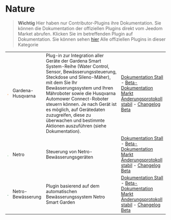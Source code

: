 
# Nature


>**Wichtig**
>Hier haben nur Contributor-Plugins ihre Dokumentation. Sie können die Dokumentation der offiziellen Plugins direkt vom Jeedom Market abrufen. Klicken Sie im betreffenden Plugin auf Dokumentation.
>Sie können sehen [hier](https://market.jeedom.com/index.php?v=d&p=market&type=plugin&categorie=nature) Alle offiziellen Plugins in dieser Kategorie


| | | | |
|--- | --- | --- | ---|
|<img src="gardena/gardena_icon.png" class="pluginLogo" width="100" />|Gardena-Husqvarna|Plug-in zur Integration aller Geräte der Gardena Smart System-Reihe (Water Control, Sensor, Bewässerungssteuerung, Steckdose und Sileno-Mäher), mit dem Sie Ihr Bewässerungssystem und Ihren Mähroboter sowie die Husqvarna Automower Connect-Roboter steuern können. Je nach Gerät ist es möglich, auf Gerätedaten zuzugreifen, diese zu überwachen und bestimmte Aktionen auszuführen (siehe Dokumentation).|[Dokumentation Stall](https://mips2648.github.io/jeedom-plugins-docs/gardena/de_DE/) - [Beta-Dokumentation](https://mips2648.github.io/jeedom-plugins-docs/gardena/de_DE/)<br/>[Markt](https://market.jeedom.com/index.php?v=d&p=market_display&id=4031)<br/>[Änderungsprotokoll stabil](https://mips2648.github.io/jeedom-plugins-docs/gardena/de_DE/changelog) - [Changelog Beta](https://mips2648.github.io/jeedom-plugins-docs/gardena/de_DE/changelog)|
|<img src="netro/netro_icon.png" class="pluginLogo" width="100" />|Netro|Steuerung von Netro-Bewässerungsgeräten|[Dokumentation Stall](https://shinzah.github.io/jeedom-doc/netro) - [Beta-Dokumentation](https://shinzah.github.io/jeedom-doc/netro)<br/>[Markt](https://market.jeedom.com/index.php?v=d&p=market_display&id=4313)<br/>[Änderungsprotokoll stabil](https://shinzah.github.io/jeedom-doc/netro/beta/changelog) - [Changelog Beta](https://shinzah.github.io/jeedom-doc/netro/beta/changelog)|
|<img src="netroarrosage/netroarrosage_icon.png" class="pluginLogo" width="100" />|Netro-Bewässerung|Plugin basierend auf dem automatischen Bewässerungssystem Netro Smart Garden|[Dokumentation Stall](https://kcofoni.github.io/jeedom-docs/plugin-netroarrosage/docs/de_DE/) - [Beta-Dokumentation](https://kcofoni.github.io/jeedom-docs/plugin-netroarrosage/docs/de_DE/beta/)<br/>[Markt](https://market.jeedom.com/index.php?v=d&p=market_display&id=4354)<br/>[Änderungsprotokoll stabil](https://kcofoni.github.io/jeedom-docs/plugin-netroarrosage/docs/de_DE/changelog) - [Changelog Beta](https://kcofoni.github.io/jeedom-docs/plugin-netroarrosage/docs/de_DE/beta/changelog)|
